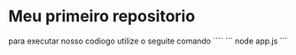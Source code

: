 #  Meu primeiro repositorio 

para executar nosso codiogo utilize o seguite comando `´``
´´´
  node app.js 
´´´
